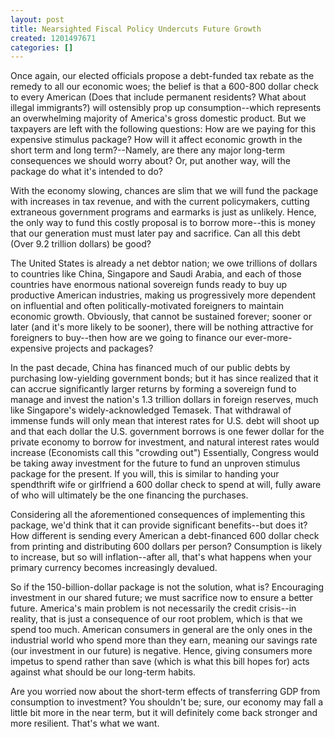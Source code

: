 ```yaml
---
layout: post
title: Nearsighted Fiscal Policy Undercuts Future Growth
created: 1201497671
categories: []
---
```

Once again, our elected officials propose a debt-funded tax rebate as the remedy to all our economic woes; the belief is that a 600-800 dollar check to every American (Does that include permanent residents? What about illegal immigrants?) will ostensibly prop up consumption--which represents an overwhelming majority of America's gross domestic product. But we taxpayers are left with the following questions: How are we paying for this expensive stimulus package? How will it affect economic growth in the short term and long term?--Namely, are there any major long-term consequences we should worry about? Or, put another way, will the package do what it's intended to do?

With the economy slowing, chances are slim that we will fund the package with increases in tax revenue, and with the current policymakers, cutting extraneous government programs and earmarks is just as unlikely. Hence, the only way to fund this costly proposal is to borrow more--this is money that our generation must must later pay and sacrifice. Can all this debt (Over 9.2 trillion dollars) be good?

The United States is already a net debtor nation; we owe trillions of dollars to countries like China, Singapore and Saudi Arabia, and each of those countries have enormous national sovereign funds ready to buy up productive American industries, making us progressively more dependent on influential and often politically-motivated foreigners to maintain economic growth. Obviously, that cannot be sustained forever; sooner or later (and it's more likely to be sooner), there will be nothing attractive for foreigners to buy--then how are we going to finance our ever-more-expensive projects and packages?

In the past decade, China has financed much of our public debts by purchasing low-yielding government bonds; but it has since realized that it can accrue significantly larger returns by forming a sovereign fund to manage and invest the nation's 1.3 trillion dollars in foreign reserves, much like Singapore's widely-acknowledged Temasek. That withdrawal of immense funds will only mean that interest rates for U.S. debt will shoot up and that each dollar the U.S. government borrows is one fewer dollar for the private economy to borrow for investment, and natural interest rates would increase (Economists call this "crowding out") Essentially, Congress would be taking away investment for the future to fund an unproven stimulus package for the present. If you will, this is similar to handing your spendthrift wife or girlfriend a 600 dollar check to spend at will, fully aware of who will ultimately be the one financing the purchases.

Considering all the aforementioned consequences of implementing this package, we'd think that it can provide significant benefits--but does it? How different is sending every American a debt-financed 600 dollar check from printing and distributing 600 dollars per person? Consumption is likely to increase, but so will inflation--after all, that's what happens when your primary currency becomes increasingly devalued.

So if the 150-billion-dollar package is not the solution, what is? Encouraging investment in our shared future; we must sacrifice now to ensure a better future. America's main problem is not necessarily the credit crisis--in reality, that is just a consequence of our root problem, which is that we spend too much. American consumers in general are the only ones in the industrial world who spend more than they earn, meaning our savings rate (our investment in our future) is negative. Hence, giving consumers more impetus to spend rather than save (which is what this bill hopes for) acts against what should be our long-term habits.

Are you worried now about the short-term effects of transferring GDP from consumption to investment? You shouldn't be; sure, our economy may fall a little bit more in the near term, but it will definitely come back stronger and more resilient. That's what we want.
